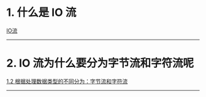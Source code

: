 
# 1. 什么是 IO 流

[IO流](../../java笔记/IO流.md)

****
# 2. IO 流为什么要分为字节流和字符流呢

[1.2 根据处理数据类型的不同分为：字节流和字符流](../../java笔记/IO流.md#1.2%20根据处理数据类型的不同分为：字节流和字符流)

****